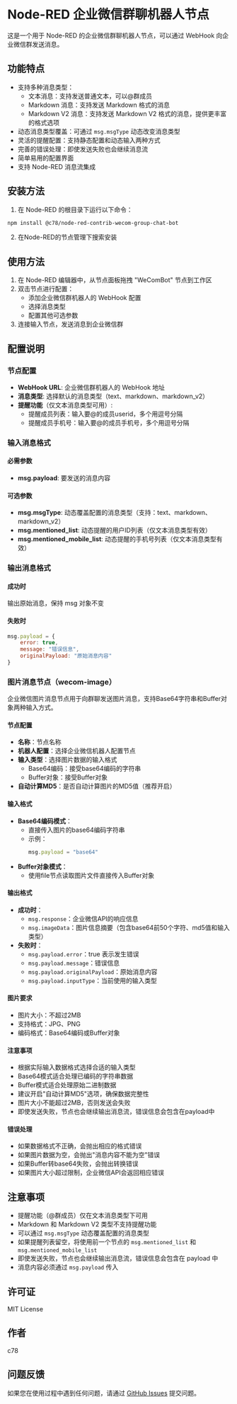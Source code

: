 # Node-RED 企业微信群聊机器人节点

这是一个用于 Node-RED 的企业微信群聊机器人节点，可以通过 WebHook 向企业微信群发送消息。

## 功能特点

- 支持多种消息类型：
  - 文本消息：支持发送普通文本，可以@群成员
  - Markdown 消息：支持发送 Markdown 格式的消息
  - Markdown V2 消息：支持发送 Markdown V2 格式的消息，提供更丰富的格式选项
- 动态消息类型覆盖：可通过 `msg.msgType` 动态改变消息类型
- 灵活的提醒配置：支持静态配置和动态输入两种方式
- 完善的错误处理：即使发送失败也会继续消息流
- 简单易用的配置界面
- 支持 Node-RED 消息流集成

## 安装方法

1. 在 Node-RED 的根目录下运行以下命令：

```bash
npm install @c78/node-red-contrib-wecom-group-chat-bot
```

2. 在Node-RED的节点管理下搜索安装

## 使用方法

1. 在 Node-RED 编辑器中，从节点面板拖拽 "WeComBot" 节点到工作区
2. 双击节点进行配置：
   - 添加企业微信群机器人的 WebHook 配置
   - 选择消息类型
   - 配置其他可选参数
3. 连接输入节点，发送消息到企业微信群

## 配置说明

### 节点配置
- **WebHook URL**: 企业微信群机器人的 WebHook 地址
- **消息类型**: 选择默认的消息类型（text、markdown、markdown_v2）
- **提醒功能**（仅文本消息类型可用）:
  - 提醒成员列表：输入要@的成员userid，多个用逗号分隔
  - 提醒成员手机号：输入要@的成员手机号，多个用逗号分隔

### 输入消息格式

#### 必需参数
- **msg.payload**: 要发送的消息内容

#### 可选参数
- **msg.msgType**: 动态覆盖配置的消息类型（支持：text、markdown、markdown_v2）
- **msg.mentioned_list**: 动态提醒的用户ID列表（仅文本消息类型有效）
- **msg.mentioned_mobile_list**: 动态提醒的手机号列表（仅文本消息类型有效）

### 输出消息格式

#### 成功时
输出原始消息，保持 msg 对象不变

#### 失败时
```javascript
msg.payload = {
    error: true,
    message: "错误信息",
    originalPayload: "原始消息内容"
}
```

### 图片消息节点（wecom-image）

企业微信图片消息节点用于向群聊发送图片消息，支持Base64字符串和Buffer对象两种输入方式。

#### 节点配置
- **名称**：节点名称
- **机器人配置**：选择企业微信机器人配置节点
- **输入类型**：选择图片数据的输入格式
  - Base64编码：接受base64编码的字符串
  - Buffer对象：接受Buffer对象
- **自动计算MD5**：是否自动计算图片的MD5值（推荐开启）

#### 输入格式
- **Base64编码模式**：
  - 直接传入图片的base64编码字符串
  - 示例：
    ```javascript
    msg.payload = "base64"
    ```
- **Buffer对象模式**：
  - 使用file节点读取图片文件直接传入Buffer对象


#### 输出格式
- **成功时**：
  - `msg.response`：企业微信API的响应信息
  - `msg.imageData`：图片信息摘要（包含base64前50个字符、md5值和输入类型）
- **失败时**：
  - `msg.payload.error`：true 表示发生错误
  - `msg.payload.message`：错误信息
  - `msg.payload.originalPayload`：原始消息内容
  - `msg.payload.inputType`：当前使用的输入类型

#### 图片要求
- 图片大小：不超过2MB
- 支持格式：JPG、PNG
- 编码格式：Base64编码或Buffer对象

#### 注意事项
- 根据实际输入数据格式选择合适的输入类型
- Base64模式适合处理已编码的字符串数据
- Buffer模式适合处理原始二进制数据
- 建议开启"自动计算MD5"选项，确保数据完整性
- 图片大小不能超过2MB，否则发送会失败
- 即使发送失败，节点也会继续输出消息流，错误信息会包含在payload中

#### 错误处理
- 如果数据格式不正确，会抛出相应的格式错误
- 如果图片数据为空，会抛出"消息内容不能为空"错误
- 如果Buffer转base64失败，会抛出转换错误
- 如果图片大小超过限制，企业微信API会返回相应错误

## 注意事项

- 提醒功能（@群成员）仅在文本消息类型下可用
- Markdown 和 Markdown V2 类型不支持提醒功能
- 可以通过 `msg.msgType` 动态覆盖配置的消息类型
- 如果提醒列表留空，将使用前一个节点的 `msg.mentioned_list` 和 `msg.mentioned_mobile_list`
- 即使发送失败，节点也会继续输出消息流，错误信息会包含在 payload 中
- 消息内容必须通过 `msg.payload` 传入

## 许可证

MIT License

## 作者

c78

## 问题反馈

如果您在使用过程中遇到任何问题，请通过 [GitHub Issues](https://github.com/ChenJBBB/node-red-wecom-group-chat-bot/issues) 提交问题。
